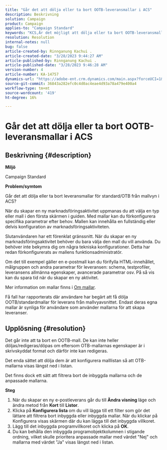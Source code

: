 ```yaml
---
title: "Går det att dölja eller ta bort OOTB-leveransmallar i ACS"
description: Beskrivning
solution: Campaign
product: Campaign
applies-to: "Campaign Standard"
keywords: "KCS,Är det möjligt att dölja eller ta bort OOTB-leveransmallar i ACS"
resolution: Resolution
internal-notes: null
bug: false
article-created-by: Rinnganung Kachui .
article-created-date: "3/28/2023 9:44:27 AM"
article-published-by: Rinnganung Kachui .
article-published-date: "3/28/2023 9:46:28 AM"
version-number: 4
article-number: KA-14757
dynamics-url: "https://adobe-ent.crm.dynamics.com/main.aspx?forceUCI=1&pagetype=entityrecord&etn=knowledgearticle&id=aca4791c-4dcd-ed11-b596-6045bd006704"
source-git-commit: 36843a282efc0c4d0ac4eae4d93a78a479e400a4
workflow-type: tm+mt
source-wordcount: '419'
ht-degree: 16%

---
```


# Går det att dölja eller ta bort OOTB-leveransmallar i ACS

## Beskrivning {#description}


<b>Miljö</b>

Campaign Standard



<b>Problem/symtom</b>

Går det att dölja eller ta bort leveransmallar för standard/OTB från mallvyn i ACS?



När du skapar en ny marknadsföringsaktivitet uppmanas du att välja en typ eller mall i den första skärmen i guiden. Med mallar kan du förkonfigurera specifika parametrar efter behov. Mallen kan innehålla en fullständig eller delvis konfiguration av marknadsföringsaktiviteten.  

Slutanvändaren har ett förenklat gränssnitt. När du skapar en ny marknadsföringsaktivitet behöver du bara välja den mall du vill använda.  Du behöver inte bekymra dig om några tekniska konfigurationer.  Detta har redan förkonfigurerats av mallens funktionsadministratör.

Om det till exempel gäller en e-postmall kan du förifylla HTML-innehållet, målgruppen och andra parametrar för leveransen: schema, testprofiler, leveransens allmänna egenskaper, avancerade parametrar osv. På så vis kan du spara tid när du skapar en ny aktivitet.

Mer information om mallar finns i [Om mallar](https://experienceleague.adobe.com/docs/campaign-standard/using/getting-started/marketing-plans/marketing-activity-templates.html?lang=en).

Få fall har rapporterats där användare har begärt att få dölja OOTB/standardmallar för leverans från mallvyavsnittet. Endast deras egna mallar är synliga för användare som använder mallarna för att skapa leveranser.






## Upplösning {#resolution}


Det går inte att ta bort en OOTB-mall. De kan inte heller döljas/redigeras/döpas om eftersom OTB-mallarnas egenskaper är i skrivskyddat format och därför inte kan redigeras.

Det enda sättet att dölja dem är att konfigurera malllistan så att OTB-mallarna visas längst ned i listan.

Det finns dock ett sätt att filtrera bort de inbyggda mallarna och de anpassade mallarna.

<b>Steg</b>

1. När du skapar en ny e-postleverans går du till <b>Ändra visning </b>läge och ändra metod från <b>Kort</b> till <b>Listor</b>.
2. Klicka på <b>Konfigurera lista </b>om du vill lägga till ett filter som gör det lättare att filtrera bort inbyggda eller inbyggda mallar. När du klickar på Konfigurera visas skärmen där du kan lägga till det inbyggda villkoret.
3. Lägg till det inbyggda programvillkoret och klicka på <b>OK</b>.
4. Du kan behålla den inbyggda programobjektkolumnen i stigande ordning, vilket skulle prioritera anpassade mallar med värdet &quot;Nej&quot; och mallarna med värdet &quot;Ja&quot; visas längst ned i listan.

